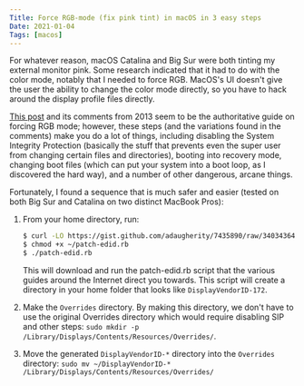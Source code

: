 ```yaml
---
Title: Force RGB-mode (fix pink tint) in macOS in 3 easy steps
Date: 2021-01-04
Tags: [macos]
---
```


For whatever reason, macOS Catalina and Big Sur were both tinting my external
monitor pink. Some research indicated that it had to do with the color mode,
notably that I needed to force RGB. MacOS's UI doesn't give the user the
ability to change the color mode directly, so you have to hack around the
display profile files directly.

[This post][0] and its comments from 2013 seem to be the authoritative guide on
forcing RGB mode; however, these steps (and the variations found in the
comments) make you do a lot of things, including disabling the System Integrity
Protection (basically the stuff that prevents even the super user from changing
certain files and directories), booting into recovery mode, changing boot files
(which can put your system into a boot loop, as I discovered the hard way), and
a number of other dangerous, arcane things.

Fortunately, I found a sequence that is much safer and easier (tested on both
Big Sur and Catalina on two distinct MacBook Pros):

<!-- more -->

1. From your home directory, run:

    ```bash
    $ curl -LO https://gist.github.com/adaugherity/7435890/raw/3403436446665aec2b5cf423ea4a5af63125e5af/patch-edid.rb`
    $ chmod +x ~/patch-edid.rb
    $ ./patch-edid.rb
    ```

    This will download and run the patch-edid.rb script that the various guides
    around the Internet direct you towards. This script will create a directory
    in your home folder that looks like `DisplayVendorID-172`.

2. Make the `Overrides` directory. By making this directory, we don't have to
   use the original Overrides directory which would require disabling SIP and
   other steps: `sudo mkdir -p
   /Library/Displays/Contents/Resources/Overrides/`.

3. Move the generated `DisplayVendorID-*` directory into the `Overrides`
   directory: `sudo mv ~/DisplayVendorID-*
   /Library/Displays/Contents/Resources/Overrides/`

[0]: https://www.mathewinkson.com/2013/03/force-rgb-mode-in-mac-os-x-to-fix-the-picture-quality-of-an-external-monitor
